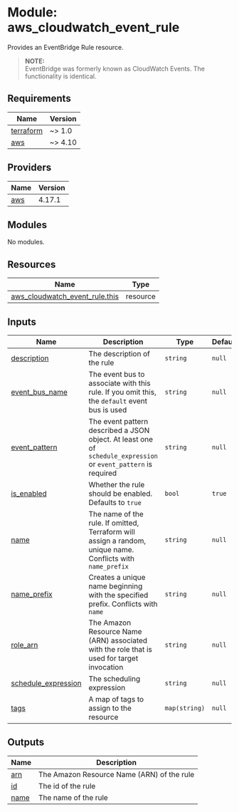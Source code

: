 # Module: aws_cloudwatch_event_rule

Provides an EventBridge Rule resource.

> **NOTE:** <br>
EventBridge was formerly known as CloudWatch Events. The functionality is identical.

<!-- BEGINNING OF PRE-COMMIT-TERRAFORM DOCS HOOK -->
## Requirements

| Name | Version |
|------|---------|
| <a name="requirement_terraform"></a> [terraform](#requirement\_terraform) | ~> 1.0 |
| <a name="requirement_aws"></a> [aws](#requirement\_aws) | ~> 4.10 |

## Providers

| Name | Version |
|------|---------|
| <a name="provider_aws"></a> [aws](#provider\_aws) | 4.17.1 |

## Modules

No modules.

## Resources

| Name | Type |
|------|------|
| [aws_cloudwatch_event_rule.this](https://registry.terraform.io/providers/hashicorp/aws/latest/docs/resources/cloudwatch_event_rule) | resource |

## Inputs

| Name | Description | Type | Default | Required |
|------|-------------|------|---------|:--------:|
| <a name="input_description"></a> [description](#input\_description) | The description of the rule | `string` | `null` | no |
| <a name="input_event_bus_name"></a> [event\_bus\_name](#input\_event\_bus\_name) | The event bus to associate with this rule. If you omit this, the `default` event bus is used | `string` | `null` | no |
| <a name="input_event_pattern"></a> [event\_pattern](#input\_event\_pattern) | The event pattern described a JSON object. At least one of `schedule_expression` or `event_pattern` is required | `string` | `null` | no |
| <a name="input_is_enabled"></a> [is\_enabled](#input\_is\_enabled) | Whether the rule should be enabled. Defaults to `true` | `bool` | `true` | no |
| <a name="input_name"></a> [name](#input\_name) | The name of the rule. If omitted, Terraform will assign a random, unique name. Conflicts with `name_prefix` | `string` | `null` | no |
| <a name="input_name_prefix"></a> [name\_prefix](#input\_name\_prefix) | Creates a unique name beginning with the specified prefix. Conflicts with `name` | `string` | `null` | no |
| <a name="input_role_arn"></a> [role\_arn](#input\_role\_arn) | The Amazon Resource Name (ARN) associated with the role that is used for target invocation | `string` | `null` | no |
| <a name="input_schedule_expression"></a> [schedule\_expression](#input\_schedule\_expression) | The scheduling expression | `string` | `null` | no |
| <a name="input_tags"></a> [tags](#input\_tags) | A map of tags to assign to the resource | `map(string)` | `null` | no |

## Outputs

| Name | Description |
|------|-------------|
| <a name="output_arn"></a> [arn](#output\_arn) | The Amazon Resource Name (ARN) of the rule |
| <a name="output_id"></a> [id](#output\_id) | The id of the rule |
| <a name="output_name"></a> [name](#output\_name) | The name of the rule |
<!-- END OF PRE-COMMIT-TERRAFORM DOCS HOOK -->